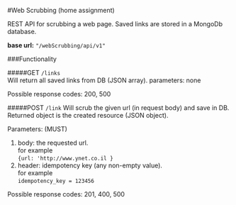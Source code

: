 #Web Scrubbing (home assignment)

REST API for scrubbing a web page. Saved links are stored in a MongoDb database.

**base url:** `"/webScrubbing/api/v1"`

###Functionality

#####GET `/links`   
Will return all saved links from DB (JSON array).
parameters: none

Possible response codes:
200,
500
        
#####POST `/link` 
Will scrub the given url (in request body) and save in DB.
Returned object is the created resource (JSON object).

Parameters: (MUST)
1. body: the requested url.   
    for example   
    `{url: 'http://www.ynet.co.il }`
2. header: idempotency key (any non-empty value).   
   for example     
   `idempotency_key = 123456`


Possible response codes:
201,
400,
500 
